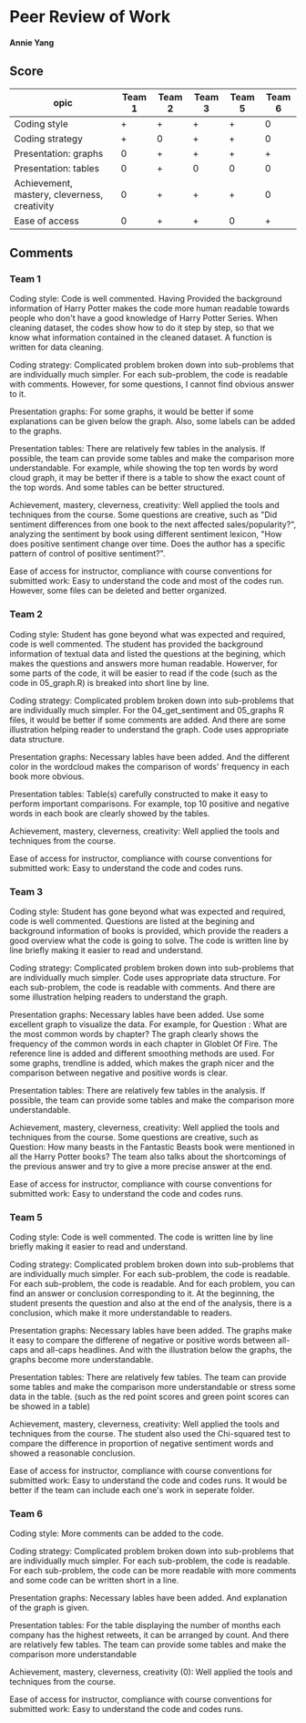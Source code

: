 # Peer Review of Work
#### **Annie Yang**

## Score

opic| Team 1 | Team 2 |Team 3 | Team 5 | Team 6 |
|----| ------ |-------| -----|-----|-----|
|Coding style| + | + | + |+ | 0 | 
|Coding strategy| + | 0 | + | + | 0 |
|Presentation: graphs | 0 | + | + | + | + | 
|Presentation: tables | 0 | + | 0 | 0 | 0 |
|Achievement, mastery, cleverness, creativity| 0 | + | + | + | 0 | 
|Ease of access | 0 | + | + |0 | + |

## Comments

### Team 1

Coding style: Code is well commented. Having Provided the background information of Harry Potter makes the code more human readable towards people who don't have a good knowledge of Harry Potter Series. When cleaning dataset, the codes show how to do it step by step, so that we know what information contained in the cleaned dataset. A function is written for data cleaning.

Coding strategy: Complicated problem broken down into sub-problems that are individually much simpler. For each sub-problem, the code is readable with comments. However, for some questions, I cannot find obvious answer to it.

Presentation graphs: For some graphs, it would be better if some explanations can be given below the graph. Also, some labels can be added to the graphs.

Presentation tables: There are relatively few tables in the analysis. If possible, the team can provide some tables and make the comparison more understandable. For example, while showing the top ten words by word cloud graph, it may be better if there is a table to show the exact count of the top words. And some tables can be better structured.

Achievement, mastery, cleverness, creativity: Well applied the tools and techniques from the course. Some questions are creative, such as "Did sentiment differences from one book to the next affected sales/popularity?", analyzing the sentiment by book using different sentiment lexicon, "How does positive sentiment change over time. Does the author has a specific pattern of control of positive sentiment?". 

Ease of access for instructor, compliance with course conventions for submitted work: Easy to understand the code and most of the codes run. However, some files can be deleted and better organized.


### Team 2

Coding style: Student has gone beyond what was expected and required, code is well commented. The student has provided the background information of textual data and listed the questions at the begining, which makes the questions and answers more human readable. Howerver, for some parts of the code, it will be easier to read if the code (such as the code in 05_graph.R) is breaked into short line by line.

Coding strategy: Complicated problem broken down into sub-problems that are individually much simpler. For the 04_get_sentiment and 05_graphs R files, it would be better if some comments are added. And there are some illustration helping reader to understand the graph. Code uses appropriate data structure.

Presentation graphs: Necessary lables have been added. And the different color in the wordcloud makes the comparison of words' frequency in each book more obvious.

Presentation tables: Table(s) carefully constructed to make it easy to perform important comparisons. For example, top 10 positive and negative words in each book are clearly showed by the tables.

Achievement, mastery, cleverness, creativity: Well applied the tools and techniques from the course.

Ease of access for instructor, compliance with course conventions for submitted work: Easy to understand the code and codes runs.

### Team 3

Coding style: Student has gone beyond what was expected and required, code is well commented. Questions are listed at the begining and background information of books is provided, which provide the readers a good overview what the code is going to solve. The code is written line by line briefly making it easier to read and understand.

Coding strategy: Complicated problem broken down into sub-problems that are individually much simpler. Code uses appropriate data structure. For each sub-problem, the code is readable with comments. And there are some illustration helping readers to understand the graph. 

Presentation graphs: Necessary lables have been added. Use some excellent graph to visualize the data. For example, for Question : What are the most common words by chapter? The graph clearly shows the frequency of the common words in each chapter in Globlet Of Fire. The reference line is added and different smoothing methods are used. For some graphs, trendline is added, which makes the graph nicer and the comparison between negative and positive words is clear.

Presentation tables: There are relatively few tables in the analysis. If possible, the team can provide some tables and make the comparison more understandable.

Achievement, mastery, cleverness, creativity: Well applied the tools and techniques from the course. Some questions are creative, such as Question: How many beasts in the Fantastic Beasts book were mentioned in all the Harry Potter books? The team also talks about the shortcomings of the previous answer and try to give a more precise answer at the end.

Ease of access for instructor, compliance with course conventions for submitted work: Easy to understand the code and codes runs.
  
### Team 5

Coding style: Code is well commented. The code is written line by line briefly making it easier to read and understand.

Coding strategy: Complicated problem broken down into sub-problems that are individually much simpler. For each sub-problem, the code is readable. For each sub-problem, the code is readable. And for each problem, you can find an answer or conclusion corresponding to it. At the beginning, the student presents the question and also at the end of the analysis, there is a conclusion, which make it more understandable to readers.

Presentation graphs: Necessary lables have been added. The graphs make it easy to compare the differene of negative or positive words between all-caps and all-caps headlines. And with the illustration below the graphs, the graphs become more understandable.

Presentation tables: There are relatively few tables. The team can provide some tables and make the comparison more understandable or stress some data in the table. (such as the red point scores and green point scores can be showed in a table)

Achievement, mastery, cleverness, creativity: Well applied the tools and techniques from the course. The student also used the Chi-squared test to compare the difference in proportion of negative sentiment words and showed a reasonable conclusion.

Ease of access for instructor, compliance with course conventions for submitted work: Easy to understand the code and codes runs. It would be better if the team can include each one's work in seperate folder.

### Team 6

Coding style: More comments can be added to the code.

Coding strategy: Complicated problem broken down into sub-problems that are individually much simpler. For each sub-problem, the code is readable. For each sub-problem, the code can be more readable with more comments and some code can be written short in a line.

Presentation graphs: Necessary lables have been added. And explanation of the graph is given.

Presentation tables: For the table displaying the number of months each company has the highest retweets, it can be arranged by count. And there are relatively few tables. The team can provide some tables and make the comparison more understandable

Achievement, mastery, cleverness, creativity (0): Well applied the tools and techniques from the course. 

Ease of access for instructor, compliance with course conventions for submitted work: Easy to understand the code and codes runs.